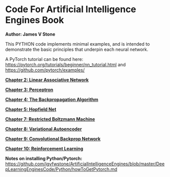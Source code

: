 # Code For Artificial Intelligence Engines Book

**Author:	James V Stone**

This PYTHON code implements minimal examples, and is intended to demonstrate the basic principles that underpin each neural network. 

A PyTorch tutorial can be found here:
	https://pytorch.org/tutorials/beginner/nn_tutorial.html
and
	https://github.com/pytorch/examples/

**[Chapter 2: Linear Associative Network](https://github.com/jgvfwstone/ArtificialIntellgenceEngines/tree/master/DeepLearningEnginesCode/Python/Ch02_LinearNetwork)**

**[Chapter 3: Perceptron](https://github.com/jgvfwstone/DeepLearningEngines/tree/master/DeepLearningEnginesCode/Python/Ch03_Perceptron)**

**[Chapter 4: The Backpropagation Algorithm](https://github.com/jgvfwstone/DeepLearningEngines/tree/master/DeepLearningEnginesCode/Python/Ch04_BackpropNetwork)**

**[Chapter 5: Hopfield Net](https://github.com/jgvfwstone/DeepLearningEngines/tree/master/DeepLearningEnginesCode/Python/Ch05_HopfieldNet)**

**[Chapter 7: Restricted Boltzmann Machine](https://github.com/jgvfwstone/DeepLearningEngines/tree/master/DeepLearningEnginesCode/Python/Ch07_RestrictedBoltzmannMachine)**

**[Chapter 8: Variational Autoencoder](https://github.com/jgvfwstone/DeepLearningEngines/tree/master/DeepLearningEnginesCode/Python/Ch08_VariationalAutoencoder)**

**[Chapter 9: Convolutional Backprop Network](https://github.com/jgvfwstone/DeepLearningEngines/tree/master/DeepLearningEnginesCode/Python/Ch09_ConvolutionalNetwork)**

**[Chapter 10: Reinforcement Learning](https://github.com/jgvfwstone/DeepLearningEngines/tree/master/DeepLearningEnginesCode/Python/Ch10_ReinforcementLearning)**

**Notes on installing Python/Pytorch:** https://github.com/jgvfwstone/ArtificialIntelligenceEngines/blob/master/DeepLearningEnginesCode/Python/howToGetPytorch.md
